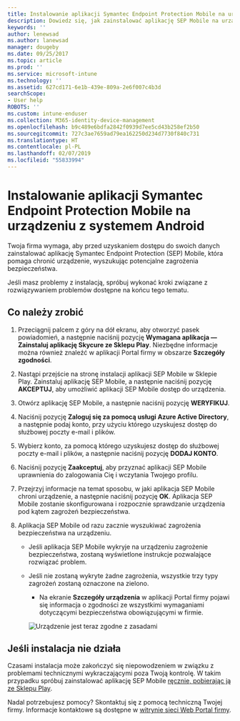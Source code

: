 ```yaml
---
title: Instalowanie aplikacji Symantec Endpoint Protection Mobile na urządzeniu z systemem Android | Microsoft Docs
description: Dowiedz się, jak zainstalować aplikację SEP Mobile na urządzeniu z systemem Android.
keywords: ''
author: lenewsad
ms.author: lanewsad
manager: dougeby
ms.date: 09/25/2017
ms.topic: article
ms.prod: ''
ms.service: microsoft-intune
ms.technology: ''
ms.assetid: 627cd171-6e1b-439e-809a-2e6f007c4b3d
searchScope:
- User help
ROBOTS: ''
ms.custom: intune-enduser
ms.collection: M365-identity-device-management
ms.openlocfilehash: b9c489e6bdfa2842f0939d7ee5cd43b258ef2b50
ms.sourcegitcommit: 727c3ae7659ad79ea162250d234d7730f840c731
ms.translationtype: HT
ms.contentlocale: pl-PL
ms.lasthandoff: 02/07/2019
ms.locfileid: "55833994"
---
```

# <a name="install-symantec-endpoint-protection-mobile-on-your-android-device"></a>Instalowanie aplikacji Symantec Endpoint Protection Mobile na urządzeniu z systemem Android

Twoja firma wymaga, aby przed uzyskaniem dostępu do swoich danych zainstalować aplikację Symantec Endpoint Protection (SEP) Mobile, która pomaga chronić urządzenie, wyszukując potencjalne zagrożenia bezpieczeństwa.

Jeśli masz problemy z instalacją, spróbuj wykonać kroki związane z rozwiązywaniem problemów dostępne na końcu tego tematu.

## <a name="what-you-need-to-do"></a>Co należy zrobić

1. Przeciągnij palcem z góry na dół ekranu, aby otworzyć pasek powiadomień, a następnie naciśnij pozycję **Wymagana aplikacja — Zainstaluj aplikację Skycure ze Sklepu Play**. Niezbędne informacje można również znaleźć w aplikacji Portal firmy w obszarze __Szczegóły zgodności__.

2. Nastąpi przejście na stronę instalacji aplikacji SEP Mobile w Sklepie Play. Zainstaluj aplikację SEP Mobile, a następnie naciśnij pozycję **AKCEPTUJ**, aby umożliwić aplikacji SEP Mobile dostęp do urządzenia.

3. Otwórz aplikację SEP Mobile, a następnie naciśnij pozycję **WERYFIKUJ**.

4. Naciśnij pozycję **Zaloguj się za pomocą usługi Azure Active Directory**, a następnie podaj konto, przy użyciu którego uzyskujesz dostęp do służbowej poczty e-mail i plików.

5. Wybierz konto, za pomocą którego uzyskujesz dostęp do służbowej poczty e-mail i plików, a następnie naciśnij pozycję **DODAJ KONTO**.

6. Naciśnij pozycję **Zaakceptuj**, aby przyznać aplikacji SEP Mobile uprawnienia do zalogowania Cię i wczytania Twojego profilu.

7. Przejrzyj informacje na temat sposobu, w jaki aplikacja SEP Mobile chroni urządzenie, a następnie naciśnij pozycję **OK**. Aplikacja SEP Mobile zostanie skonfigurowana i rozpocznie sprawdzanie urządzenia pod kątem zagrożeń bezpieczeństwa.

8. Aplikacja SEP Mobile od razu zacznie wyszukiwać zagrożenia bezpieczeństwa na urządzeniu.

   * Jeśli aplikacja SEP Mobile wykryje na urządzeniu zagrożenie bezpieczeństwa, zostaną wyświetlone instrukcje pozwalające rozwiązać problem.

   * Jeśli nie zostaną wykryte żadne zagrożenia, wszystkie trzy typy zagrożeń zostaną oznaczone na zielono.

     * Na ekranie **Szczegóły urządzenia** w aplikacji Portal firmy pojawi się informacja o zgodności ze wszystkimi wymaganiami dotyczącymi bezpieczeństwa obowiązującymi w firmie.

     ![Urządzenie jest teraz zgodne z zasadami](./media/mtd-device-now-compliant-android.png)

## <a name="if-the-installation-doesnt-work"></a>Jeśli instalacja nie działa

Czasami instalacja może zakończyć się niepowodzeniem w związku z problemami technicznymi wykraczającymi poza Twoją kontrolę. W takim przypadku spróbuj zainstalować aplikację SEP Mobile [ręcznie, pobierając ją ze Sklepu Play](https://play.google.com/store/apps/details?id=com.skycure.skycure).

Nadal potrzebujesz pomocy? Skontaktuj się z pomocą techniczną Twojej firmy. Informacje kontaktowe są dostępne w [witrynie sieci Web Portal firmy](https://go.microsoft.com/fwlink/?linkid=2010980).
